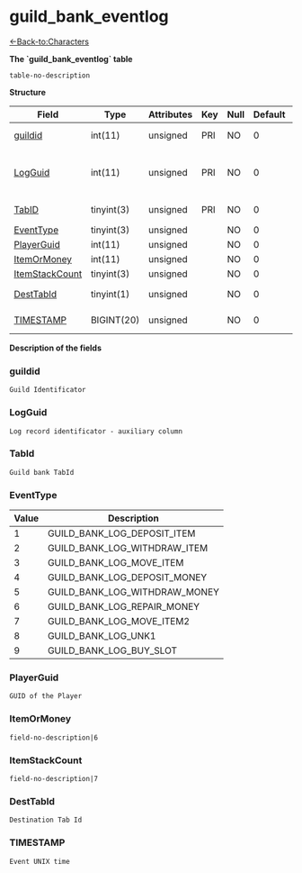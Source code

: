 # guild\_bank\_eventlog

[<-Back-to:Characters](database-characters.md)

**The \`guild\_bank\_eventlog\` table**

`table-no-description`

**Structure**

| Field               | Type       | Attributes | Key | Null | Default | Extra | Comment                                     |
|---------------------|------------|------------|-----|------|---------|-------|---------------------------------------------|
| [guildid][1]        | int(11)    | unsigned   | PRI | NO   | 0       |       | Guild Identificator                         |
| [LogGuid][2]        | int(11)    | unsigned   | PRI | NO   | 0       |       | Log record identificator - auxiliary column |
| [TabID][3]          | tinyint(3) | unsigned   | PRI | NO   | 0       |       | Guild bank TabId                            |
| [EventType][4]      | tinyint(3) | unsigned   |     | NO   | 0       |       | Event type                                  |
| [PlayerGuid][5]     | int(11)    | unsigned   |     | NO   | 0       |       |                                             |
| [ItemOrMoney][6]    | int(11)    | unsigned   |     | NO   | 0       |       |                                             |
| [ItemStackCount][7] | tinyint(3) | unsigned   |     | NO   | 0       |       |                                             |
| [DestTabId][8]      | tinyint(1) | unsigned   |     | NO   | 0       |       | Destination Tab Id                          |
| [TIMESTAMP][9]      | BIGINT(20) | unsigned   |     | NO   | 0       |       | Event UNIX time                             |

[1]: #guildid
[2]: #logguid
[3]: #tabid
[4]: #eventtype
[5]: #playerguid
[6]: #itemormoney
[7]: #itemstackcount
[8]: #desttabid
[9]: #TIMESTAMP

**Description of the fields**

### guildid

`Guild Identificator`

### LogGuid

`Log record identificator - auxiliary column`

### TabId

`Guild bank TabId`

### EventType

| Value | Description                       |
|-------|-----------------------------------|
| 1     | GUILD\_BANK\_LOG\_DEPOSIT\_ITEM   |
| 2     | GUILD\_BANK\_LOG\_WITHDRAW\_ITEM  |
| 3     | GUILD\_BANK\_LOG\_MOVE\_ITEM      |
| 4     | GUILD\_BANK\_LOG\_DEPOSIT\_MONEY  |
| 5     | GUILD\_BANK\_LOG\_WITHDRAW\_MONEY |
| 6     | GUILD\_BANK\_LOG\_REPAIR\_MONEY   |
| 7     | GUILD\_BANK\_LOG\_MOVE\_ITEM2     |
| 8     | GUILD\_BANK\_LOG\_UNK1            |
| 9     | GUILD\_BANK\_LOG\_BUY\_SLOT       |

### PlayerGuid

`GUID of the Player`

### ItemOrMoney

`field-no-description|6`

### ItemStackCount

`field-no-description|7`

### DestTabId

`Destination Tab Id`

### TIMESTAMP

`Event UNIX time`
